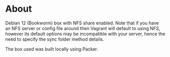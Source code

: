 # About

Debian 12 (Bookworm) box with NFS share enabled.
Note that if you have an NFS server or config file around then Vagrant will default to using NFS, however its default options may be incompatible with your server, hence the need to specify the sync folder method details.

The box used was built locally using Packer.

